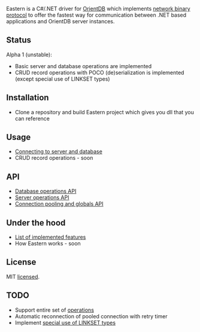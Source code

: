 Eastern is a C#/.NET driver for [OrientDB](http://code.google.com/p/orient/) which implements [network binary protocol](http://code.google.com/p/orient/wiki/NetworkBinaryProtocol) to offer the fastest way for communication between .NET based applications and OrientDB server instances.

Status
---

Alpha 1 (unstable):
- Basic server and database operations are implemented 
- CRUD record operations with POCO (de)serialization is implemented (except special use of LINKSET types)

Installation
---

- Clone a repository and build Eastern project which gives you dll that you can reference

Usage
---

- [Connecting to server and database](https://github.com/yojimbo87/Eastern/blob/master/docs/usage/Connection.md)
- CRUD record operations - soon

API
---

- [Database operations API](https://github.com/yojimbo87/Eastern/blob/master/docs/api/ODatabase.md)
- [Server operations API](https://github.com/yojimbo87/Eastern/blob/master/docs/api/OServer.md)
- [Connection pooling and globals API](https://github.com/yojimbo87/Eastern/blob/master/docs/api/EasternClient.md)

Under the hood
---

- [List of implemented features](https://github.com/yojimbo87/Eastern/blob/master/docs/api/Features.md)
- How Eastern works - soon

License
---

MIT [licensed](https://github.com/yojimbo87/Eastern/blob/master/LICENSE.md).
    
TODO
---

- Support entire set of [operations](http://code.google.com/p/orient/wiki/NetworkBinaryProtocol#Operations)
- Automatic reconnection of pooled connection with retry timer
- Implement [special use of LINKSET types](http://code.google.com/p/orient/wiki/NetworkBinaryProtocol#Special_use_of_LINKSET_types)